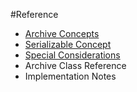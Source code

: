 #Reference

- [Archive Concepts](./reference/archive-concepts.md)
- [Serializable Concept](./reference/serializableconcept.md)
- [Special Considerations](./reference/special-considerations.md)
- Archive Class Reference
- Implementation Notes

